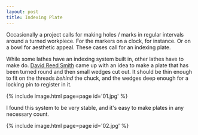 ```yaml
---
layout: post
title: Indexing Plate
---
```

Occasionally a project calls for making holes / marks in regular intervals
around a turned workpiece. For the markers on a clock, for instance. Or on a
bowl for aesthetic appeal. These cases call for an indexing plate.

While some lathes have an indexing system built in, other lathes have to make
do. [David Reed Smith](http://www.davidreedsmith.com/Articles/Indexing/indexing.htm)
came up with an idea to make a plate that has been turned round and then small
wedges cut out. It should be thin enough to fit on the threads _behind_ the
chuck, and the wedges deep enough for a locking pin to register in it.

{% include image.html page=page id='01.jpg' %}

I found this system to be very stable, and it's easy to make plates in any
necessary count.

{% include image.html page=page id='02.jpg' %}

